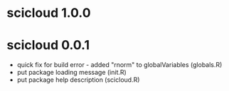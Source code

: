 # scicloud 1.0.0

# scicloud 0.0.1
+ quick fix for build error - added "rnorm" to globalVariables (globals.R)
+ put package loading message (init.R)
+ put package help description (scicloud.R)
